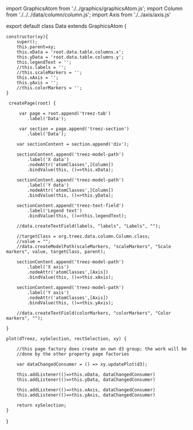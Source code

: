import GraphicsAtom from './../graphics/graphicsAtom.js';
import Column from './../../data/column/column.js';
import Axis from './../axis/axis.js'

export default class Data extends GraphicsAtom {
	
	constructor(xy){
		super();
		this.parent=xy;
		this.xData = 'root.data.table.columns.x';	
		this.yData = 'root.data.table.columns.y';	
		this.legendText = '';	
		//this.labels = '';
		//this.scaleMarkers = '';
		this.xAxis = '';
		this.yAxis = '';	
		//this.colorMarkers = '';	
	}

	 createPage(root) {

		 var page = root.append('treez-tab')
			.label('Data');

		 var section = page.append('treez-section')
			.label('Data');
	
		var sectionContent = section.append('div');
		
		sectionContent.append('treez-model-path')
			.label('X data')
			.nodeAttr('atomClasses',[Column])
			.bindValue(this, ()=>this.xData);
		
		sectionContent.append('treez-model-path')
			.label('Y data')
			.nodeAttr('atomClasses',[Column])
			.bindValue(this, ()=>this.yData);
		
		sectionContent.append('treez-text-field')
			.label('Legend text')
			.bindValue(this, ()=>this.legendText);
		
		//data.createTextField(labels, "labels", "Labels", "");

		//targetClass = org.treez.data.column.Column.class;
		//value = "";
		//data.createModelPath(scaleMarkers, "scaleMarkers", "Scale markers", value, targetClass, parent);
		
		sectionContent.append('treez-model-path')
			.label('X axis')
			.nodeAttr('atomClasses',[Axis])
			.bindValue(this, ()=>this.xAxis);
		
		sectionContent.append('treez-model-path')
			.label('Y axis')
			.nodeAttr('atomClasses',[Axis])
			.bindValue(this, ()=>this.yAxis);		

		//data.createTextField(colorMarkers, "colorMarkers", "Color markers", "");

	}

	plot(dTreez, xySelection, rectSelection, xy) {

		//this page factory does create an own d3 group; the work will be
		//done by the other property page factories

		var dataChangedConsumer = () => xy.updatePlot(d3);
		
		this.addListener(()=>this.xData, dataChangedConsumer)
		this.addListener(()=>this.yData, dataChangedConsumer)
				
		this.addListener(()=>this.xAxis, dataChangedConsumer)
		this.addListener(()=>this.yAxis, dataChangedConsumer)

		return xySelection;
	}	

}
